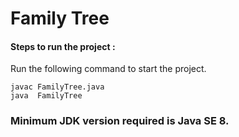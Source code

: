 # Family Tree

#### Steps to run the project :

Run the following command to start the project.

```
javac FamilyTree.java
java  FamilyTree

````

### Minimum JDK version required is Java SE 8.





